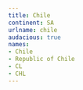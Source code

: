 ```yaml
---
title: Chile
continent: SA
urlname: chile
audacious: true
names:
- Chile
- Republic of Chile
- CL
- CHL
---
```


